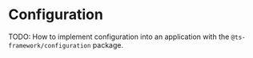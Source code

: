 # Configuration

TODO: How to implement configuration into an application with the `@ts-framework/configuration` package.
